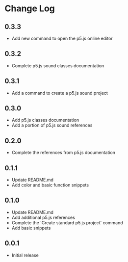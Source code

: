 # Change Log

## 0.3.3

- Add new command to open the p5.js online editor

## 0.3.2

- Complete p5.js sound classes documentation

## 0.3.1

- Add a command to create a p5.js sound project

## 0.3.0

- Add p5.js classes documentation
- Add a portion of p5.js sound references

## 0.2.0

- Complete the references from p5.js documentation

## 0.1.1

- Update README.md
- Add color and basic function snippets

## 0.1.0

- Update README.md
- Add additional p5.js references
- Complete the 'Create standard p5.js project' command
- Add basic snippets

## 0.0.1

- Initial release